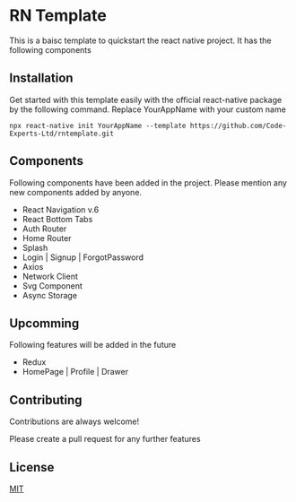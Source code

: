 
# RN Template

This is a baisc template to quickstart the react native project. It has the following components 



## Installation

Get started with this template easily with the official react-native package by the following command. Replace YourAppName with your custom name

```
npx react-native init YourAppName --template https://github.com/Code-Experts-Ltd/rntemplate.git
```



## Components

Following components have been added in the project. Please mention any new components added by anyone.

* React Navigation v.6
* React Bottom Tabs
* Auth Router
* Home Router
* Splash
* Login | Signup | ForgotPassword 
* Axios
* Network Client
* Svg Component
* Async Storage
## Upcomming

Following features will be added in the future

* Redux
* HomePage | Profile | Drawer 

## Contributing

Contributions are always welcome!

Please create a pull request for any further features



## License

[MIT](https://choosealicense.com/licenses/mit/)

